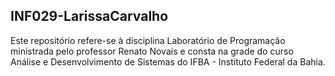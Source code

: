 ## INF029-LarissaCarvalho

Este repositório refere-se à disciplina Laboratório de Programação ministrada pelo professor Renato Novais e consta na grade do curso Análise e Desenvolvimento de Sistemas do IFBA - Instituto Federal da Bahia.